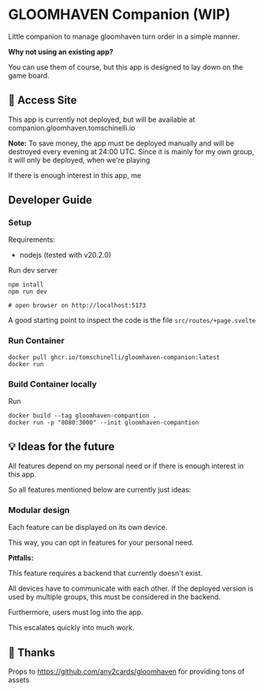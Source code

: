 # GLOOMHAVEN Companion (WIP)

Little companion to manage gloomhaven turn order in a simple manner.

**Why not using an existing app?**

You can use them of course, but this app is designed to lay down on the game board.  



## :link: Access Site

This app is currently not deployed, but will be available at companion.gloomhaven.tomschinelli.io

**Note:** To save money, the app must be deployed manually and will be 
destroyed every evening at 24:00 UTC. Since it is mainly for my own group, it will only be deployed, when we're playing

If there is enough interest in this app, me


## Developer Guide

### Setup 

Requirements: 
- nodejs (tested with v20.2.0)

Run dev server
```shell
npm intall
npm run dev

# open browser on http://localhost:5173
```

A good starting point to inspect the code is the file `src/routes/+page.svelte`

### Run Container
```shell
docker pull ghcr.io/tomschinelli/gloomhaven-companion:latest
docker run 
```
### Build Container locally
Run 
```shell
docker build --tag gloomhaven-compantion .
docker run -p "8080:3000" --init gloomhaven-compantion
```

## :bulb: Ideas for the future

All features depend on my personal need or if there is enough interest in this app. 

So all features mentioned below are currently just ideas:

### Modular design
Each feature can be displayed on its own device. 

This way, you can opt in features for your personal need. 

**Pitfalls:** 

This feature requires a backend that currently doesn't exist. 

All devices have to communicate with each other. If the deployed version is used by 
multiple groups, this must be considered in the backend.

Furthermore, users must log into the app.

This escalates quickly into much work.


## :clap: Thanks

Props to https://github.com/any2cards/gloomhaven  for providing tons of assets